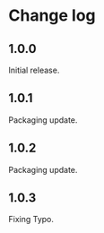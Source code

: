 # Change log

## 1.0.0

Initial release.

## 1.0.1

Packaging update.

## 1.0.2

Packaging update.

## 1.0.3

Fixing Typo.
